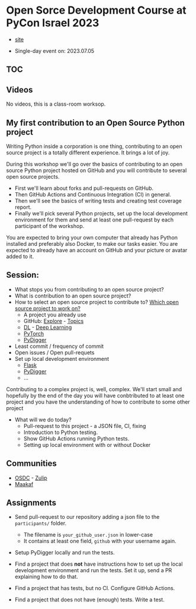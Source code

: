 # Open Sorce Development Course at PyCon Israel 2023

* [site](https://osdc.code-maven.com/osdc-2023-07-pyconil/)

* Single-day event on: 2023.07.05

## TOC

## Videos

No videos, this is a class-room worksop.


## My first contribution to an Open Source Python project

Writing Python inside a corporation is one thing, contributing to an open source project is a totally different experience. It brings a lot of joy.

During this workshop we'll go over the basics of contributing to an open source Python project hosted on GitHub and you will contribute to several open source projects.

* First we'll learn about forks and pull-requests on GitHub.
* Then GitHub Actions and Continuous Integration (CI) in general.
* Then we'll see the basics of writing tests and creating test coverage report.
* Finally we'll pick several Python projects, set up the local development environment for them and send at least one pull-request by each participant of the workshop.

You are expected to bring your own computer that already has Python installed and preferably also Docker, to make our tasks easier. You are expected to already have an account on GitHub and your picture or avatar added to it.


## Session:


* What stops you from contributing to an open source project?
* What is contribution to an open source project?
* How to select an open source project to contribute to? [Which open source project to work on?](https://code-maven.com/slides/osdc/which-project)
    * A project you already use
    * GitHub: [Explore](https://github.com/explore) - [Topics](https://github.com/topics)
    * [DL](https://github.com/topics/deep-learning) - [Deep Learning](https://github.com/topics/deep-learning)
    * [PyTorch](https://github.com/topics/pytorch)
    * [PyDigger](https://pydigger.com/)
* Least commit / frequency of commit
* Open issues / Open pull-requets
* Set up local development environment
    * [Flask](https://github.com/pallets/flask)
    * [PyDigger](https://github.com/szabgab/pydigger.com)
    * ...


Contributing to a complex project is, well, complex.
We'll start small and hopefully by the end of the day you will have conbtributed to at least one project
and you have the understanding of how to contribute to some other project

* What will we do today?
    * Pull-request to this project - a JSON file, CI, fixing
    * Introduction to Python testing.
    * Show GitHub Actions running Python tests.
    * Setting up local environment with or without Docker

## Communities

* [OSDC](https://osdc.code-maven.com/community) - [Zulip](https://osdc.zulipchat.com/)
* [Maakaf](https://github.com/maakaf)

## Assignments

* Send pull-request to our repository adding a json file to the `participants/` folder.
    * The filename is `your_github_user.json` in lower-case
    * It contains at least one field, `github` with your username again.

* Setup PyDigger locally and run the tests.

* Find a project that does **not** have instructions how to set up the local development environment and run the tests. Set it up, send a PR explaining how to do that.

* Find a project that has tests, but no CI. Configure GitHub Actions.

* Find a project that does not have (enough) tests. Write a test.




